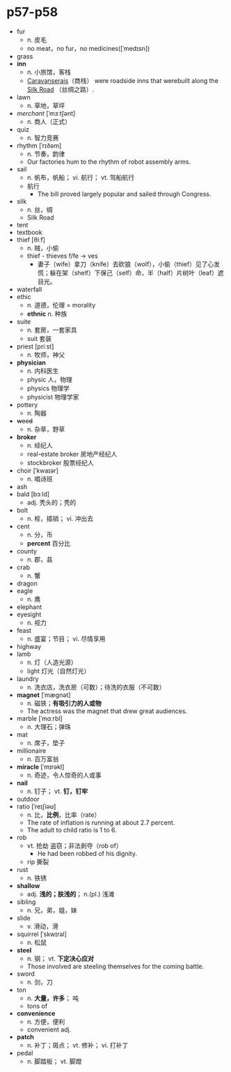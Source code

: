 # p57-p58

- fur
    - n. 皮毛
    - no meat，no fur，no medicines([ˈmedɪsn])
- grass
- **inn**
    - n. 小旅馆，客栈
    - <u>Caravanserais</u>（商栈） were roadside inns that werebuilt along the <u>Silk Road</u> （丝绸之路）.
- lawn
    - n. 草地，草坪
- *merchant*  [ˈmɜːtʃənt]
    - n. 商人（正式）
- quiz
    - n. 智力竞赛
- rhythm  [ˈrɪðəm]
    - n. 节奏，韵律
    - Our factories hum to the rhythm of robot assembly arms.
- sail
    - n. 帆布，帆船； vi. 航行； vt. 驾船航行
    - 航行
        - The bill proved largely popular and sailed through Congress.
- silk
    - n. 丝，绸
    - Silk Road 
- tent
- textbook
- thief  [θiːf]
    - n. 贼，小偷
    - thief - thieves  f/fe -> ves
        - 妻子（wife）拿刀（knife）去砍狼（wolf），小偷（thief）见了心发慌；躲在架（shelf）下保己（self）命，半（half）片树叶（leaf）遮目光。
- waterfall
- ethic
    - n. 道德，伦理 = morality
    - **ethnic** n. 种族
- suite
    - n. 套房，一套家具
    - suit 套装
- priest  [priːst]
    - n. 牧师，神父
- **physician**
    - n. 内科医生
    - physic 人，物理
    - physics 物理学
    - physicist 物理学家
- pottery
    - n. 陶器
- ~~weed~~
    - n. 杂草，野草
- **broker**
    - n. 经纪人
    - real-estate broker 房地产经纪人
    - stockbroker 股票经纪人
- choir  [ˈkwaɪər]
    - n. 唱诗班
- ash
- bald  [bɔːld]
    - adj. 秃头的；秃的
- bolt
    - n. 栓，插销； vi. 冲出去
- cent
    - n. 分，币
    - **percent** 百分比
- county
    - n. 郡，县
- crab
    - n. 蟹
- dragon
- eagle
    - n. 鹰
- elephant
- eyesight
    - n. 视力
- feast
    - n. 盛宴；节目； vi. 尽情享用
- highway
- lamb
    - n. 灯（人造光源）
    - light 灯光（自然灯光）
- laundry
    - n. 洗衣店，洗衣房（可数）；待洗的衣服（不可数）
- **magnet**  [ˈmæɡnət]
    - n. 磁铁；**有吸引力的人或物**
    - The actress was the magnet that drew great audiences.
- marble  [ˈmɑːrbl]
    - n. 大理石；弹珠
- mat
    - n. 席子，垫子
- millionaire
    - n. 百万富翁
 - **miracle**  [ˈmɪrəkl]
    - n. 奇迹，令人惊奇的人或事
- **nail**
    - n. 钉子； vt. **钉，钉牢**
- outdoor
- ratio  [ˈreɪʃiəʊ]
    - n. 比，**比例**，比率（rate）
    - The rate of inflation is running at about 2.7 percent.
    - The adult to child ratio is 1 to 6.
- rob
    - vt. 抢劫 盗窃；非法剥夺（rob of）
        - He had been robbed of his dignity.
    - rip 撕裂
- rust
    - n. 铁锈
- **shallow**
    - adj. **浅的；肤浅的**； n.(pl.)  浅滩
- sibling
    - n. 兄，弟，姐，妹
- slide
    - v. 滑动，滑
- squirrel  [ˈskwɪrəl]
    - n. 松鼠
- **steel**
    - n. 钢； vt. **下定决心应对**
    - Those involved are steeling themselves for the coming battle.
- sword
    - n. 剑，刀
- ton
    - n. **大量，许多**； 吨
    - tons of
- **convenience**
    - n. 方便，便利
    - convenient adj. 
- **patch**
    - n. 补丁；斑点； vt. 修补； vi. 打补丁
- pedal
    - n. 脚踏板； vt. 脚蹬
